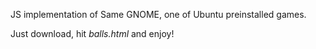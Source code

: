 JS implementation of Same GNOME, one of Ubuntu preinstalled games.

Just download, hit *balls.html* and enjoy!